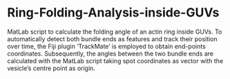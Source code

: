 # Ring-Folding-Analysis-inside-GUVs

MatLab script to calculate the folding angle of an actin ring inside GUVs. To automatically detect both bundle ends as features and track their position over time, the Fiji plugin ‘TrackMate’ is employed to obtain end-points coordinates. Subsequently, the angles between the two bundle ends are calculated with the MatLab script taking spot coordinates as vector with the vesicle’s centre point as origin.
